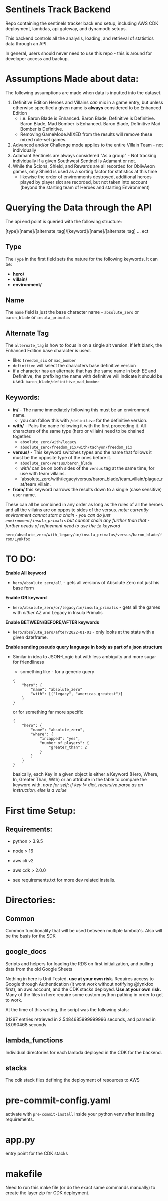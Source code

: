 # Sentinels Track Backend

Repo containing the sentinels tracker back end setup, including AWS CDK deployment, lambdas, api gateway, and dynamodb setups.


This backend controls all the analysis, loading, and retrieval of statistics data through an API.

In general, users should never need to use this repo - this is around for developer access and backup.

# Assumptions Made about data:

The following assumptions are made when data is inputted into the dataset.

1. Definitive Edition Heroes and Villains *can* mix in a game entry, but unless otherwise specified a given name is **always** considered to be Enhanced Edition
    * i.e. Baron Blade is Enhanced. Baron Blade, Definitive is Definitive. Baron Blade, Mad Bomber is Enhanced. Baron Blade, Definitive Mad Bomber is Definitive.
    * Removing GameMode.MIXED from the results will remove these mixed rule-set games.
2. Advanced and/or Challenge mode applies to the entire Villain Team - not individually
3. Adamant Sentinels are always considered "As a group" - Not tracking individually if a given Southwest Sentinel is Adamant or not.
4. While the Scions, Shield, and Rewards are all recorded for OblivAeon games, only Shield is used as a sorting factor for statistics at this time
    * likewise the order of environments destroyed, additional heroes played by player slot are recorded, but not taken into account (beyond the starting team of Heroes and starting Environment)


# Querying the Data through the API

The api end point is queried with the following structure:

[type]/[name]/[alternate_tag]/[keyword]/[name]/[alternate_tag] ... ect

## Type
The `Type` in the first field sets the nature for the following keywords. It can be:
* **hero/**
* **villain/**
* **environment/**

## Name
The `name` field is just the base character name - `absolute_zero` or `baron_blade` or `insula_primalis`

## Alternate Tag
The `alternate_tag` is how to focus in on a single alt version. If left blank, the Enhanced Edition base character is used.
* like: `freedom_six` or `mad_bomber`
* `definitive` will select the characters base definitive version
* if a character has an alternate that has the same name in both EE and Definitive, the prefixing the name with definitive will indicate it should be used: `baron_blade/definitive_mad_bomber`

## Keywords:
* **in/** - The name immediately following this must be an environment name.
    * you can follow this with `/definitive` for the definitive version.
* **with/** - Pairs the name following it with the first proceeding it. All characters of the same type (hero or villain) need to be chained together.
    * `absolute_zero/with/legacy`
    * `absolute_zero/freedom_six/with/tachyon/freedom_six`
* **versus/** - This keyword switches types and the name that follows it must be the opposite type of the ones before it.
    * `absolute_zero/versus/baron_blade`
    * *with/* can be on both sides of the `versus` tag at the same time, for use with team villains.
    * `absolute_zero/with/legacy/versus/baron_blade/team_villain/plague_rat/team_villain.
* **from/** this keyword narrows the results down to a single (case sensitive) user name.

These can all be combined in any order as long as the rules of all the heroes and all the villains are on opposite sides of the versus. *note: currently environment cannot start a chain - you can do just `environment/insula_primalis` but cannot chain any further than that - further needs of refinement need to use the `in` keyword*

`hero/absolute_zero/with_legacy/in/insula_primalus/versus/baron_blade/from/Lynkfox`

# TO DO:

**Enable All keyword**
* `hero/absolute_zero/all` - gets all versions of Absolute Zero not just his base form

**Enable OR keyword**
* `hero/absolute_zero/or/legacy/in/insula_primalis` - gets all the games with *either* AZ and Legacy in Insula Primalis

**Enable BETWEEN/BEFORE/AFTER keywords**
* `hero/absolute_zero/after/2022-01-01` - only looks at the stats with a given dateframe.

**Enable sending pseudo query language in body as part of a json structure**
* Similar in idea to JSON-Logic but with less ambiguity and more sugar for friendliness
    * something like - for a generic query
    ```
    {
        "hero": {
            "name": "absolute_zero"
            "with": [("legacy", "americas_greatest")]
        }
    }
    ```

    or for something far more specific

    ```
    {
        "hero": {
            "name": "absolute_zero",
            "where": {
                "incapped": "yes",
                "number_of_players": {
                    "greater_than": 2
                }
            }
        }
    }
    ```

    basically, each Key in a given object is either a Keyword (Hero, Where, In, Greater Than, With) or an attribute in the table to compare the keyword with.
    *note for self: if key != dict, recursive parse as an instruction, else is a value*



# First time Setup:

## Requirements:

* python > 3.9.5
* node > 16
* aws cli v2
* aws cdk > 2.0.0

* see requirements.txt for more dev related installs.

# Directories:

## Common

Common functionality that will be used between multiple lambda's. Also will be the basis for the SDK


## google_docs

Scripts and helpers for loading the RDS on first initialization, and pulling data from the old Google Sheets

Nothing in here is Unit Tested. **use at your own risk.** Requires access to Google through Authentication (it wont work without notifying @lynkfox first), an aws account, and the CDK stacks deployed. **Use at your own risk.** Many of the files in here require some custom python pathing in order to get to work.

At the time of this writing, the script was the following stats:

31297 entries retrieved in 2.5484685999999996 seconds, and parsed in 18.090468 seconds

## lambda_functions

Individual directories for each lambda deployed in the CDK for the backend.

## stacks

The cdk stack files defining the deployment of resources to AWS

# pre-commit-config.yaml

activate with `pre-commit-install` inside your python venv after installing requirements.

# app.py

entry point for the CDK stacks

# makefile
Need to run this make file (or do the exact same commands manually) to create the layer zip for CDK deployment.
